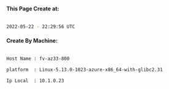 
   
#### This Page Create at:

```bash

2022-05-22 - 22:29:56 UTC

```

#### Create By Machine:

```bash

Host Name : fv-az33-800

platform  : Linux-5.13.0-1023-azure-x86_64-with-glibc2.31

Ip Local  : 10.1.0.23

```

